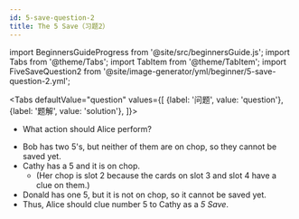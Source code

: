 ```yaml
---
id: 5-save-question-2
title: The 5 Save（习题2）
---
```


import BeginnersGuideProgress from '@site/src/beginnersGuide.js';
import Tabs from '@theme/Tabs';
import TabItem from '@theme/TabItem';
import FiveSaveQuestion2 from '@site/image-generator/yml/beginner/5-save-question-2.yml';

<BeginnersGuideProgress id="5-save-question-2" />

<!-- lint disable no-undefined-references -->

<Tabs
  defaultValue="question"
  values={[
    {label: '问题', value: 'question'},
    {label: '题解', value: 'solution'},
  ]}>
<TabItem value="question">

- What action should Alice perform?

</TabItem>
<TabItem value="solution">

- Bob has two 5's, but neither of them are on chop, so they cannot be saved yet.
- Cathy has a 5 and it is on chop.
  - (Her chop is slot 2 because the cards on slot 3 and slot 4 have a clue on them.)
- Donald has one 5, but it is not on chop, so it cannot be saved yet.
- Thus, Alice should clue number 5 to Cathy as a *5 Save*.

</TabItem>
</Tabs>

<FiveSaveQuestion2 />
